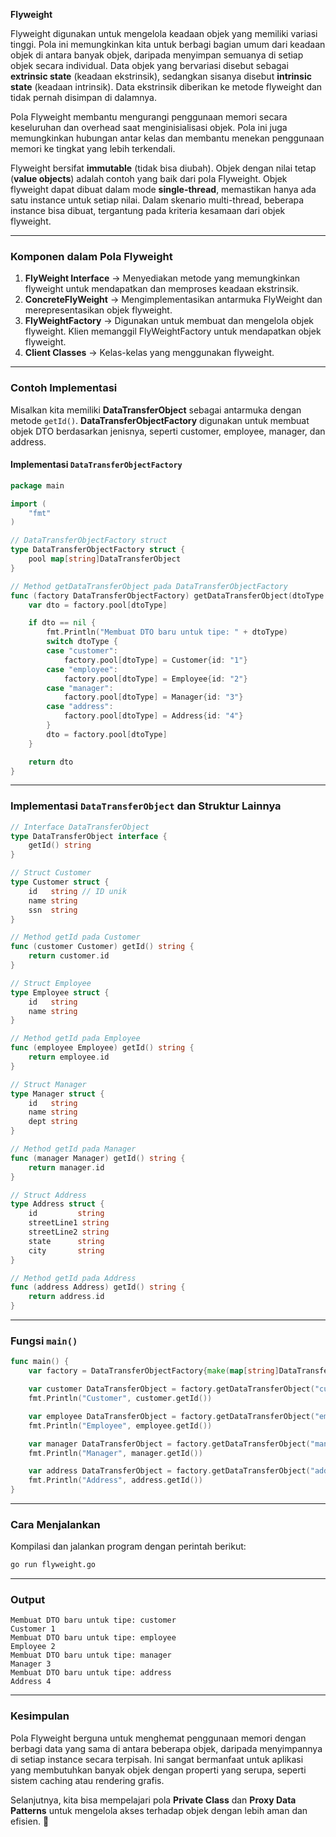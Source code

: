 **Flyweight**  

Flyweight digunakan untuk mengelola keadaan objek yang memiliki variasi tinggi. Pola ini memungkinkan kita untuk berbagi bagian umum dari keadaan objek di antara banyak objek, daripada menyimpan semuanya di setiap objek secara individual. Data objek yang bervariasi disebut sebagai **extrinsic state** (keadaan ekstrinsik), sedangkan sisanya disebut **intrinsic state** (keadaan intrinsik). Data ekstrinsik diberikan ke metode flyweight dan tidak pernah disimpan di dalamnya.  

Pola Flyweight membantu mengurangi penggunaan memori secara keseluruhan dan overhead saat menginisialisasi objek. Pola ini juga memungkinkan hubungan antar kelas dan membantu menekan penggunaan memori ke tingkat yang lebih terkendali.  

Flyweight bersifat **immutable** (tidak bisa diubah). Objek dengan nilai tetap (**value objects**) adalah contoh yang baik dari pola Flyweight. Objek flyweight dapat dibuat dalam mode **single-thread**, memastikan hanya ada satu instance untuk setiap nilai. Dalam skenario multi-thread, beberapa instance bisa dibuat, tergantung pada kriteria kesamaan dari objek flyweight.  

---

### Komponen dalam Pola Flyweight  

1. **FlyWeight Interface** → Menyediakan metode yang memungkinkan flyweight untuk mendapatkan dan memproses keadaan ekstrinsik.  
2. **ConcreteFlyWeight** → Mengimplementasikan antarmuka FlyWeight dan merepresentasikan objek flyweight.  
3. **FlyWeightFactory** → Digunakan untuk membuat dan mengelola objek flyweight. Klien memanggil FlyWeightFactory untuk mendapatkan objek flyweight.  
4. **Client Classes** → Kelas-kelas yang menggunakan flyweight.  

---

### Contoh Implementasi  

Misalkan kita memiliki **DataTransferObject** sebagai antarmuka dengan metode `getId()`. **DataTransferObjectFactory** digunakan untuk membuat objek DTO berdasarkan jenisnya, seperti customer, employee, manager, dan address.  

#### Implementasi `DataTransferObjectFactory`  

```go
package main

import (
	"fmt"
)

// DataTransferObjectFactory struct
type DataTransferObjectFactory struct {
	pool map[string]DataTransferObject
}

// Method getDataTransferObject pada DataTransferObjectFactory
func (factory DataTransferObjectFactory) getDataTransferObject(dtoType string) DataTransferObject {
	var dto = factory.pool[dtoType]

	if dto == nil {
		fmt.Println("Membuat DTO baru untuk tipe: " + dtoType)
		switch dtoType {
		case "customer":
			factory.pool[dtoType] = Customer{id: "1"}
		case "employee":
			factory.pool[dtoType] = Employee{id: "2"}
		case "manager":
			factory.pool[dtoType] = Manager{id: "3"}
		case "address":
			factory.pool[dtoType] = Address{id: "4"}
		}
		dto = factory.pool[dtoType]
	}

	return dto
}
```

---

### Implementasi `DataTransferObject` dan Struktur Lainnya  

```go
// Interface DataTransferObject
type DataTransferObject interface {
	getId() string
}

// Struct Customer
type Customer struct {
	id   string // ID unik
	name string
	ssn  string
}

// Method getId pada Customer
func (customer Customer) getId() string {
	return customer.id
}

// Struct Employee
type Employee struct {
	id   string
	name string
}

// Method getId pada Employee
func (employee Employee) getId() string {
	return employee.id
}

// Struct Manager
type Manager struct {
	id   string
	name string
	dept string
}

// Method getId pada Manager
func (manager Manager) getId() string {
	return manager.id
}

// Struct Address
type Address struct {
	id         string
	streetLine1 string
	streetLine2 string
	state      string
	city       string
}

// Method getId pada Address
func (address Address) getId() string {
	return address.id
}
```

---

### Fungsi `main()`  

```go
func main() {
	var factory = DataTransferObjectFactory{make(map[string]DataTransferObject)}

	var customer DataTransferObject = factory.getDataTransferObject("customer")
	fmt.Println("Customer", customer.getId())

	var employee DataTransferObject = factory.getDataTransferObject("employee")
	fmt.Println("Employee", employee.getId())

	var manager DataTransferObject = factory.getDataTransferObject("manager")
	fmt.Println("Manager", manager.getId())

	var address DataTransferObject = factory.getDataTransferObject("address")
	fmt.Println("Address", address.getId())
}
```

---

### Cara Menjalankan  

Kompilasi dan jalankan program dengan perintah berikut:

```sh
go run flyweight.go
```

---

### Output  

```
Membuat DTO baru untuk tipe: customer
Customer 1
Membuat DTO baru untuk tipe: employee
Employee 2
Membuat DTO baru untuk tipe: manager
Manager 3
Membuat DTO baru untuk tipe: address
Address 4
```

---

### Kesimpulan  

Pola Flyweight berguna untuk menghemat penggunaan memori dengan berbagi data yang sama di antara beberapa objek, daripada menyimpannya di setiap instance secara terpisah. Ini sangat bermanfaat untuk aplikasi yang membutuhkan banyak objek dengan properti yang serupa, seperti sistem caching atau rendering grafis.  

Selanjutnya, kita bisa mempelajari pola **Private Class** dan **Proxy Data Patterns** untuk mengelola akses terhadap objek dengan lebih aman dan efisien. 🚀
